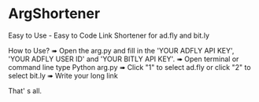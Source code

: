 # ArgShortener
Easy to Use - Easy to Code Link Shortener for ad.fly and bit.ly

How to Use?
➠ Open the arg.py and fill in the 'YOUR ADFLY API KEY', 'YOUR ADFLY USER ID' and 'YOUR BITLY API KEY'.
➠ Open terminal or command line type Python arg.py
➠ Click "1" to select ad.fly or click "2" to select bit.ly
➠ Write your long link

That' s all.

